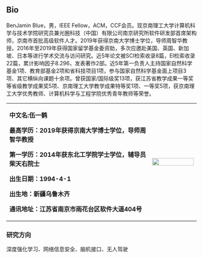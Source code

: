 ## Bio  
BenJamin Blue，男，IEEE Fellow，ACM，CCF会员。现京南理工大学计算机科学与技术学院研究员兼光圈科技（中国）有限公司南京研究所软件研发部首席架构师，京南市首批高级软件人才。2019年获得京南大学博士学位，导师周智华教授。2016年至2019年获得国家留学基金委资助，多次应邀赴美国、英国、新加坡、日本等进行学术交流与访问研究。近5年论文被SCI检索收录8篇，EI检索收录22篇，累计影响因子8.296，发表著作2部。近5年第一负责人主持国家自然科学基金1项、教育部基金2项和省科技项目1项，参与国家自然科学基金面上项目3项、其它横纵向课题十余项。曾获国家/国际级奖13项，获江苏省教学成果一等奖等省级教学成果奖5项、京南理工大学教学成果特等奖1项、一等奖5项，获京南理工大学优秀教师、计算机科学与工程学院优秀青年教师等荣誉。

<table border="0">
  <tr>
    <td width="75%">
      <p><b>中文名:伍一鹤</b></p>
      <p><b>最高学历：2019年获得京南大学博士学位，导师周智华教授</b></p>
      <p><b>第一学历：2014年获东北工学院学士学位，辅导员柴天右院士</b></p>
      <p><b>出生日期：1994-4-1</b></p>
      <p><b>出生地：新疆乌鲁木齐</b></p>
      <p><b>通讯地址：江苏省南京市雨花台区软件大道404号</b></p>
    </td>
    <td width="25%">
      <img src="https://i.loli.net/2019/07/23/5d3718a77fd3079188.jpg" width="100%"> 
    </td>
  </tr>
</table>

### 研究方向  
深度强化学习、网络信息安全、脑机接口、无人驾驶
